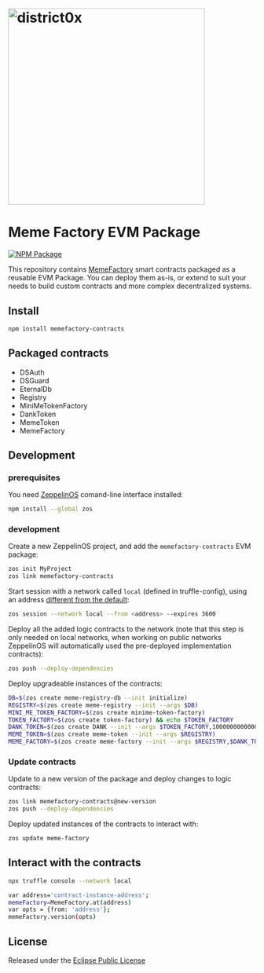 # <img src="https://district0x.io/images/logo@2x.png" alt="district0x" width="400px">

# Meme Factory EVM Package

[![NPM Package](https://img.shields.io/npm/v/memefactory-contracts.svg?style=flat-square)](https://www.npmjs.org/package/memefactory-contracts)

This repository contains [MemeFactory](https://memefactory.io/) smart contracts packaged as a reusable EVM Package.
You can deploy them as-is, or extend to suit your needs to build custom contracts and more complex decentralized systems.

## Install

```bash
npm install memefactory-contracts
```

## Packaged contracts

- DSAuth
- DSGuard
- EternalDb
- Registry
- MiniMeTokenFactory
- DankToken
- MemeToken
- MemeFactory

## Development

### prerequisites

You need [ZeppelinOS](https://docs.zeppelinos.org/docs/start.html) comand-line interface installed:

```bash
npm install --global zos
```

### development

Create a new ZeppelinOS project, and add the `memefactory-contracts` EVM package:

```bash
zos init MyProject
zos link memefactory-contracts
```

Start session with a network called `local` (defined in truffle-config), using an address [different from the default](https://docs.zeppelinos.org/docs/pattern.html#transparent-proxies-and-function-clashes):

```bash
zos session --network local --from <address> --expires 3600
```

Deploy all the added logic contracts to the network (note that this step is only needed on local networks, when working on public networks ZeppelinOS will automatically used the pre-deployed implementation contracts):

```bash
zos push --deploy-dependencies
```

Deploy upgradeable instances of the contracts:

```bash
DB=$(zos create meme-registry-db --init initialize)
REGISTRY=$(zos create meme-registry --init --args $DB)
MINI_ME_TOKEN_FACTORY=$(zos create minime-token-factory)
TOKEN_FACTORY=$(zos create token-factory) && echo $TOKEN_FACTORY
DANK_TOKEN=$(zos create DANK --init --args $TOKEN_FACTORY,1000000000000000000000000000)
MEME_TOKEN=$(zos create meme-token --init --args $REGISTRY)
MEME_FACTORY=$(zos create meme-factory --init --args $REGISTRY,$DANK_TOKEN,$MEME_TOKEN,1)
```

### Update contracts

Update to a new version of the package and deploy changes to logic contracts:

```bash
zos link memefactory-contracts@new-version
zos push --deploy-dependencies
```

Deploy updated instances of the contracts to interact with:

```bash
zos update meme-factory
```

## Interact with the contracts

```bash
npx truffle console --network local
```

```bash
var address='contract-instance-address';
memeFactory=MemeFactory.at(address)
var opts = {from: 'address'};
memeFactory.version(opts)
```

## License

Released under the [Eclipse Public License](LICENSE)
